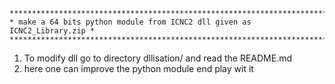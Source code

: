     ************************************************************************** 
    * make a 64 bits python module from ICNC2 dll given as ICNC2_Library.zip *
    ************************************************************************** 

1) To modify dll go to directory dllisation/ and read the README.md
2) here one can improve the python module end play wit it
